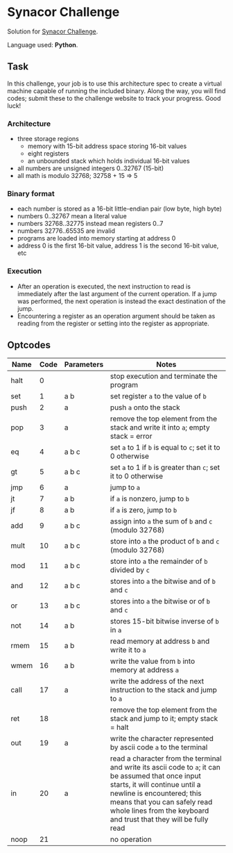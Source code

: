 # Synacor Challenge

Solution for [Synacor Challenge](https://challenge.synacor.com/).

Language used: **Python**.

## Task

In this challenge, your job is to use this architecture spec to create a
virtual machine capable of running the included binary.  Along the way,
you will find codes; submit these to the challenge website to track
your progress.  Good luck!

### Architecture

- three storage regions
  - memory with 15-bit address space storing 16-bit values
  - eight registers
  - an unbounded stack which holds individual 16-bit values
- all numbers are unsigned integers 0..32767 (15-bit)
- all math is modulo 32768; 32758 + 15 => 5

### Binary format

- each number is stored as a 16-bit little-endian pair (low byte, high byte)
- numbers 0..32767 mean a literal value
- numbers 32768..32775 instead mean registers 0..7
- numbers 32776..65535 are invalid
- programs are loaded into memory starting at address 0
- address 0 is the first 16-bit value, address 1 is the second 16-bit value, etc

### Execution

- After an operation is executed, the next instruction to read is immediately after the last argument of the current operation.
  If a jump was performed, the next operation is instead the exact destination of the jump.
- Encountering a register as an operation argument should be taken as reading from the register or setting into the register as appropriate.

## Optcodes

| Name | Code | Parameters | Notes |
|------|------|------------|-------|
| halt | 0 |  | stop execution and terminate the program |
| set | 1 | a b | set register `a` to the value of `b` |
| push | 2 | a | push `a` onto the stack |
| pop | 3 | a | remove the top element from the stack and write it into `a`; empty stack = error |
| eq | 4 | a b c | set `a` to 1 if `b` is equal to `c`; set it to 0 otherwise |
| gt | 5 | a b c | set `a` to 1 if `b` is greater than `c`; set it to 0 otherwise |
| jmp | 6 | a | jump to `a` |
| jt | 7 | a b | if `a` is nonzero, jump to `b` |
| jf | 8 | a b | if `a` is zero, jump to `b` |
| add | 9 | a b c | assign into `a` the sum of `b` and `c` (modulo 32768) |
| mult | 10 | a b c | store into `a` the product of `b` and `c` (modulo 32768) |
| mod | 11 | a b c | store into `a` the remainder of `b` divided by `c` |
| and | 12 | a b c | stores into `a` the bitwise and of `b` and `c` |
| or | 13 | a b c | stores into `a` the bitwise or of `b` and `c` |
| not | 14 | a b | stores 15-bit bitwise inverse of `b` in `a` |
| rmem | 15 | a b | read memory at address `b` and write it to `a` |
| wmem | 16 | a b | write the value from `b` into memory at address `a` |
| call | 17 | a | write the address of the next instruction to the stack and jump to `a` |
| ret | 18 |  | remove the top element from the stack and jump to it; empty stack = halt |
| out | 19 | a | write the character represented by ascii code `a` to the terminal |
| in | 20 | a | read a character from the terminal and write its ascii code to `a`; it can be assumed that once input starts, it will continue until a newline is encountered; this means that you can safely read whole lines from the keyboard and trust that they will be fully read |
| noop | 21 |  | no operation |
